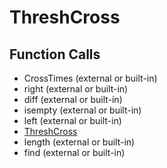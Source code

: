 # ThreshCross

## Function Calls
- CrossTimes (external or built-in)
- right (external or built-in)
- diff (external or built-in)
- isempty (external or built-in)
- left (external or built-in)
- [ThreshCross](ThreshCross.md)
- length (external or built-in)
- find (external or built-in)
